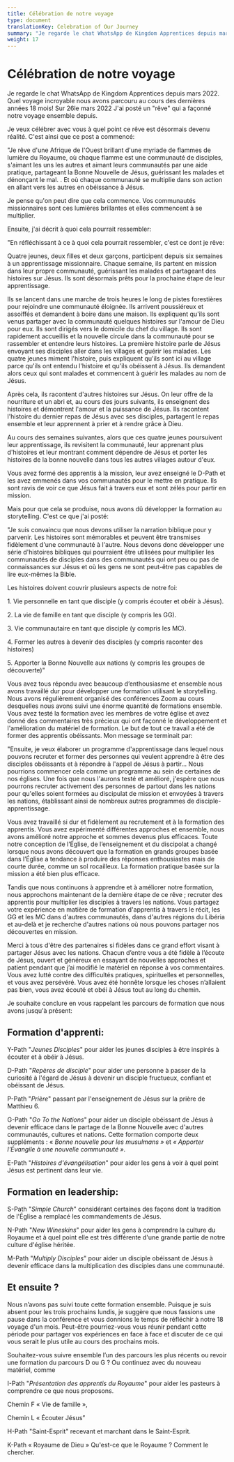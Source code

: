 ```yaml
---
title: Célébration de notre voyage
type: document
translationKey: Celebration of Our Journey
summary: "Je regarde le chat WhatsApp de Kingdom Apprentices depuis mars 2022. Quel voyage incroyable nous avons parcouru au cours des dernières années 18 mois! Sur 26le mars 2022 J'ai posté un 'rêve' qui a façonné notre voyage ensemble depuis."
weight: 17
---
```

# Célébration de notre voyage

Je regarde le chat WhatsApp de Kingdom Apprentices depuis mars 2022. Quel voyage incroyable nous avons parcouru au cours des dernières années 18 mois! Sur 26le mars 2022 J'ai posté un "rêve" qui a façonné notre voyage ensemble depuis.

Je veux célébrer avec vous à quel point ce rêve est désormais devenu réalité. C'est ainsi que ce post a commencé:

"Je rêve d'une Afrique de l'Ouest brillant d'une myriade de flammes de lumière du Royaume, où chaque flamme est une communauté de disciples, s'aimant les uns les autres et aimant leurs communautés par une aide pratique, partageant la Bonne Nouvelle de Jésus, guérissant les malades et dénonçant le mal. . Et où chaque communauté se multiplie dans son action en allant vers les autres en obéissance à Jésus.

Je pense qu'on peut dire que cela commence. Vos communautés missionnaires sont ces lumières brillantes et elles commencent à se multiplier.

Ensuite, j'ai décrit à quoi cela pourrait ressembler:

"En réfléchissant à ce à quoi cela pourrait ressembler, c'est ce dont je rêve:

Quatre jeunes, deux filles et deux garçons, participent depuis six semaines à un apprentissage missionnaire. Chaque semaine, ils partent en mission dans leur propre communauté, guérissant les malades et partageant des histoires sur Jésus. Ils sont désormais prêts pour la prochaine étape de leur apprentissage.

Ils se lancent dans une marche de trois heures le long de pistes forestières pour rejoindre une communauté éloignée. Ils arrivent poussiéreux et assoiffés et demandent à boire dans une maison. Ils expliquent qu'ils sont venus partager avec la communauté quelques histoires sur l'amour de Dieu pour eux. Ils sont dirigés vers le domicile du chef du village. Ils sont rapidement accueillis et la nouvelle circule dans la communauté pour se rassembler et entendre leurs histoires. La première histoire parle de Jésus envoyant ses disciples aller dans les villages et guérir les malades. Les quatre jeunes miment l'histoire, puis expliquent qu'ils sont ici au village parce qu'ils ont entendu l'histoire et qu'ils obéissent à Jésus. Ils demandent alors ceux qui sont malades et commencent à guérir les malades au nom de Jésus.

Après cela, ils racontent d'autres histoires sur Jésus. On leur offre de la nourriture et un abri et, au cours des jours suivants, ils enseignent des histoires et démontrent l'amour et la puissance de Jésus. Ils racontent l'histoire du dernier repas de Jésus avec ses disciples, partagent le repas ensemble et leur apprennent à prier et à rendre grâce à Dieu.

Au cours des semaines suivantes, alors que ces quatre jeunes poursuivent leur apprentissage, ils revisitent la communauté, leur apprenant plus d'histoires et leur montrant comment dépendre de Jésus et porter les histoires de la bonne nouvelle dans tous les autres villages autour d'eux.

Vous avez formé des apprentis à la mission, leur avez enseigné le D-Path et les avez emmenés dans vos communautés pour le mettre en pratique. Ils sont ravis de voir ce que Jésus fait à travers eux et sont zélés pour partir en mission.

Mais pour que cela se produise, nous avons dû développer la formation au storytelling. C'est ce que j'ai posté:

"Je suis convaincu que nous devons utiliser la narration biblique pour y parvenir. Les histoires sont mémorables et peuvent être transmises fidèlement d'une communauté à l'autre. Nous devons donc développer une série d'histoires bibliques qui pourraient être utilisées pour multiplier les communautés de disciples dans des communautés qui ont peu ou pas de connaissances sur Jésus et où les gens ne sont peut-être pas capables de lire eux-mêmes la Bible.

Les histoires doivent couvrir plusieurs aspects de notre foi:

1\. Vie personnelle en tant que disciple (y compris écouter et obéir à Jésus).

2\. La vie de famille en tant que disciple (y compris les GG).

3\. Vie communautaire en tant que disciple (y compris les MC).

4\. Former les autres à devenir des disciples (y compris raconter des histoires)

5\. Apporter la Bonne Nouvelle aux nations (y compris les groupes de découverte)"

Vous avez tous répondu avec beaucoup d’enthousiasme et ensemble nous avons travaillé dur pour développer une formation utilisant le storytelling. Nous avons régulièrement organisé des conférences Zoom au cours desquelles nous avons suivi une énorme quantité de formations ensemble. Vous avez testé la formation avec les membres de votre église et avez donné des commentaires très précieux qui ont façonné le développement et l'amélioration du matériel de formation. Le but de tout ce travail a été de former des apprentis obéissants. Mon message se terminait par:

"Ensuite, je veux élaborer un programme d'apprentissage dans lequel nous pouvons recruter et former des personnes qui veulent apprendre à être des disciples obéissants et à répondre à l'appel de Jésus à partir... Nous pourrions commencer cela comme un programme au sein de certaines de nos églises. Une fois que nous l'aurons testé et amélioré, j'espère que nous pourrons recruter activement des personnes de partout dans les nations pour qu'elles soient formées au discipulat de mission et envoyées à travers les nations, établissant ainsi de nombreux autres programmes de disciple-apprentissage.

Vous avez travaillé si dur et fidèlement au recrutement et à la formation des apprentis. Vous avez expérimenté différentes approches et ensemble, nous avons amélioré notre approche et sommes devenus plus efficaces. Toute notre conception de l’Église, de l’enseignement et du discipolat a changé lorsque nous avons découvert que la formation en grands groupes basée dans l’Église a tendance à produire des réponses enthousiastes mais de courte durée, comme un sol rocailleux. La formation pratique basée sur la mission a été bien plus efficace.

Tandis que nous continuons à apprendre et à améliorer notre formation, nous approchons maintenant de la dernière étape de ce rêve ; recruter des apprentis pour multiplier les disciples à travers les nations. Vous partagez votre expérience en matière de formation d'apprentis à travers le récit, les GG et les MC dans d'autres communautés, dans d'autres régions du Libéria et au-delà et je recherche d'autres nations où nous pouvons partager nos découvertes en mission.

Merci à tous d'être des partenaires si fidèles dans ce grand effort visant à partager Jésus avec les nations. Chacun d’entre vous a été fidèle à l’écoute de Jésus, ouvert et généreux en essayant de nouvelles approches et patient pendant que j’ai modifié le matériel en réponse à vos commentaires. Vous avez lutté contre des difficultés pratiques, spirituelles et personnelles, et vous avez persévéré. Vous avez été honnête lorsque les choses n’allaient pas bien, vous avez écouté et obéi à Jésus tout au long du chemin.

Je souhaite conclure en vous rappelant les parcours de formation que nous avons jusqu'à présent:

## Formation d'apprenti:

Y-Path "*Jeunes Disciples*" pour aider les jeunes disciples à être inspirés à écouter et à obéir à Jésus.

D-Path "*Repères de disciple*" pour aider une personne à passer de la curiosité à l'égard de Jésus à devenir un disciple fructueux, confiant et obéissant de Jésus.

P-Path "*Prière*" passant par l'enseignement de Jésus sur la prière de Matthieu 6.

G-Path "*Go To the Nations*" pour aider un disciple obéissant de Jésus à devenir efficace dans le partage de la Bonne Nouvelle avec d'autres communautés, cultures et nations. Cette formation comporte deux suppléments : « *Bonne nouvelle pour les musulmans »* et *« Apporter l'Évangile à une nouvelle communauté »*.

E-Path "*Histoires d'évangélisation*" pour aider les gens à voir à quel point Jésus est pertinent dans leur vie.

## Formation en leadership:

S-Path "*Simple Church*" considérant certaines des façons dont la tradition de l'Église a remplacé les commandements de Jésus.

N-Path "*New Wineskins*" pour aider les gens à comprendre la culture du Royaume et à quel point elle est très différente d'une grande partie de notre culture d'église héritée.

M-Path "*Multiply Disciples*" pour aider un disciple obéissant de Jésus à devenir efficace dans la multiplication des disciples dans une communauté.

## Et ensuite ?

Nous n’avons pas suivi toute cette formation ensemble. Puisque je suis absent pour les trois prochains lundis, je suggère que nous fassions une pause dans la conférence et vous donnions le temps de réfléchir à notre 18 voyage d'un mois. Peut-être pourriez-vous vous réunir pendant cette période pour partager vos expériences en face à face et discuter de ce qui vous serait le plus utile au cours des prochains mois.

Souhaitez-vous suivre ensemble l’un des parcours les plus récents ou revoir une formation du parcours D ou G ? Ou continuez avec du nouveau matériel, comme

I-Path "*Présentation des apprentis du Royaume*" pour aider les pasteurs à comprendre ce que nous proposons.

Chemin F « Vie de famille »,

Chemin L « Écouter Jésus”

H-Path "Saint-Esprit" recevant et marchant dans le Saint-Esprit.

K-Path « Royaume de Dieu » Qu'est-ce que le Royaume ? Comment le chercher.
